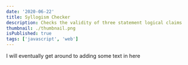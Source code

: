```yaml
---
date: '2020-06-22'
title: Syllogism Checker
description: Checks the validity of three statement logical claims
thumbnail: ./thumbnail.png
isPublished: true
tags: ['javascript', 'web']
---
```


I will eventually get around to adding some text in here
